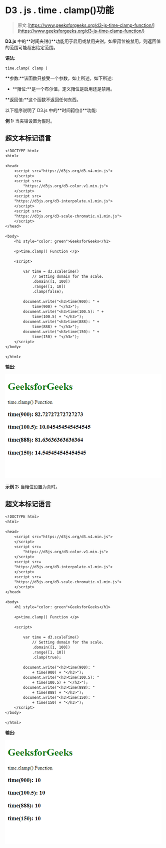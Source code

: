 # D3 . js . time . clamp()功能

> 原文:[https://www.geeksforgeeks.org/d3-js-time-clamp-function/](https://www.geeksforgeeks.org/d3-js-time-clamp-function/)

**D3.js** 中的**时间夹钳()**功能用于启用或禁用夹钳。如果箝位被禁用，则返回值的范围可能超出给定范围。

**语法:**

```
time.clamp( clamp )
```

**参数:**该函数只接受一个参数，如上所述，如下所述:

*   **箝位:**是一个布尔值，定义箝位是启用还是禁用。

**返回值:**这个函数不返回任何东西。

以下程序说明了 D3.js 中的**时间箝位()**功能:

**例 1:** 当夹钳设置为假时。

## 超文本标记语言

```
<!DOCTYPE html>
<html>

<head>
    <script src="https://d3js.org/d3.v4.min.js">
    </script>
    <script src=
        "https://d3js.org/d3-color.v1.min.js">
    </script>
    <script src=
    "https://d3js.org/d3-interpolate.v1.min.js">
    </script>
    <script src=
    "https://d3js.org/d3-scale-chromatic.v1.min.js">
    </script>
</head>

<body>
    <h1 style="color: green">GeeksforGeeks</h1>

    <p>time.clamp() Function </p>

    <script>

        var time = d3.scaleTime()
            // Setting domain for the scale.
            .domain([1, 100])
            .range([1, 10])
            .clamp(false);

        document.write("<h3>time(900): " +
            time(900) + "</h3>");
        document.write("<h3>time(100.5): " +
            time(100.5) + "</h3>");
        document.write("<h3>time(888): " +
            time(888) + "</h3>");
        document.write("<h3>time(150): " +
            time(150) + "</h3>");
    </script>
</body>

</html>
```

**输出:**

![](img/1916c64c2ed3290ce48d843d3de4530d.png)

**示例 2:** 当箝位设置为真时。

## 超文本标记语言

```
<!DOCTYPE html>
<html>

<head>
    <script src="https://d3js.org/d3.v4.min.js">
    </script>
    <script src=
        "https://d3js.org/d3-color.v1.min.js">
    </script>
    <script src=
    "https://d3js.org/d3-interpolate.v1.min.js">
    </script>
    <script src=
    "https://d3js.org/d3-scale-chromatic.v1.min.js">
    </script>
</head>

<body>
    <h1 style="color: green">GeeksforGeeks</h1>

    <p>time.clamp() Function </p>

    <script>

        var time = d3.scaleTime()
            // Setting domain for the scale.
            .domain([1, 100])
            .range([1, 10])
            .clamp(true);

        document.write("<h3>time(900): "
            + time(900) + "</h3>");
        document.write("<h3>time(100.5): "
            + time(100.5) + "</h3>");
        document.write("<h3>time(888): "
            + time(888) + "</h3>");
        document.write("<h3>time(150): "
            + time(150) + "</h3>");
    </script>
</body>

</html>
```

**输出:**

![](img/fc129f1bd7125c6fc676cc50855cbe24.png)
